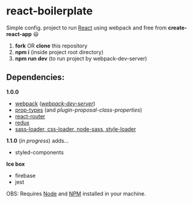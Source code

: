 # react-boilerplate

Simple config. project to run [React](https://reactjs.org) using webpack and free from **create-react-app** :smiley:

1. **fork** OR **clone** this repository
2. **npm i** (inside project root directory)
3. **npm run dev** (to run project by webpack-dev-server)


## Dependencies:
**1.0.0**
- [webpack](https://github.com/webpack/webpack) (*[webpack-dev-server](https://github.com/webpack/webpack-dev-server)*)
- [prop-types](https://github.com/facebook/prop-types) (and *plugin-proposal-class-properties*)
- [react-router](https://github.com/ReactTraining/react-router/tree/master/packages/react-router)
- [redux](https://github.com/reduxjs/redux)
- [sass-loader, css-loader, node-sass, style-loader](https://github.com/webpack-contrib/sass-loader)

**1.1.0** (*in progress*) adds...
- styled-components

**Ice box**
- firebase
- jest


OBS: Requires [Node](https://nodejs.org/en/) and [NPM](https://www.npmjs.com) installed in your machine.
